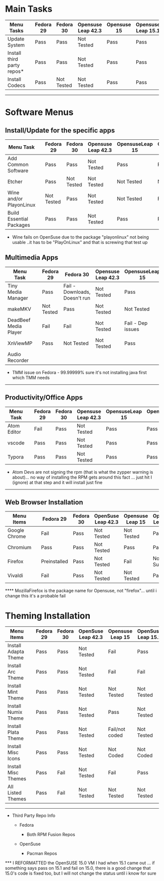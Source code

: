 # Main Tasks

| Menu Tasks                  |   | Fedora 29 | Fedora 30  | Opensuse Leap 42.3 | Opensuse 15 | Opensuse Leap 15.1 | OpenSuse TW |
|-----------------------------|---|-----------|------------|--------------------|-------------|--------------------|-------------|
| Update System               |   | Pass      | Pass       | Not Tested         | Pass        | Pass               | Pass        |
| Install third party repos\* |   | Pass      | Pass       | Not Tested         | Pass        | Pass               | Fail        |
| Install Codecs              |   | Pass      | Not Tested | Not Tested         | Pass        | Pass               | Not Tested  |

---

# Software Menus

## Install/Update for the specific apps

| Menu Task                |   | Fedora 29  | Fedora 30  | Opensuse Leap 42.3 | OpensuseLeap 15 | OpensuseLeap 15.1 | Opensuse TW |
|--------------------------|---|------------|------------|--------------------|-----------------|-------------------|-------------|
| Add Common Software      |   | Pass       | Pass       | Not Tested         | Pass            | Pass              | Pass        |
| Etcher                   |   | Pass       | Not Tested | Not Tested         | Not Tested      | Not Tested        | Not Tested  |
| Wine and/or PlayonLinux  |   | Not Tested | Pass       | Not Tested         | Not Tested      | Fail              | Not Tested  |
| Build Essential Packages |   | Pass       | Pass       | Not Tested         | Pass            | Pass              | Pass        |

- Wine fails on OpenSuse due to the package "playonlinux" not being usable ..it has to be "PlayOnLinux" and that is screwing that test up 


## Multimedia Apps

| Menu Task             |   | Fedora 29  | Fedora 30                     | Opensuse Leap 42.3 | OpensuseLeap 15   | OpensuseLeap 15.1 | Opensuse TW |
|-----------------------|---|------------|-------------------------------|--------------------|-------------------|-------------------|-------------|
| Tiny Media Manager    |   | Pass       | Fail - Downloads, Doesn't run | Not Tested         | Pass              | Pass              | Pass        |
| makeMKV               |   | Not Tested | Pass                          | Not Tested         | Not Tested        | Not Tested        | Pass        |
| DeadBeef Media Player |   | Fail       | Fail                          | Not Tested         | Fail - Dep issues | Not Tested        | Pass        |
| XnViewMP              |   | Pass       | Not Tested                    | Not Tested         | Pass              | Pass              | Pass        |
| Audio Recorder        |   |            |                               |                    |                   |                   |             |

- TMM issue on Fedora - 99.99999% sure it's not installing java first which TMM needs 

---

## Productivity/Office Apps

| Menu Task   |   | Fedora 29 | Fedora 30 | Opensuse Leap 42.3 | OpensuseLeap 15 | OpensuseLeap 15.1 | Opensuse TW |
|-------------|---|-----------|-----------|--------------------|-----------------|-------------------|-------------|
| Atom Editor |   | Fail      | Pass      | Not Tested         | Pass            | Pass              | Fail        |
| vscode      |   | Pass      | Pass      | Not Tested         | Pass            | Pass              | Pass        |
| Typora      |   | Pass      | Pass      | Not Tested         | Pass            | Pass              | Pass        |


- Atom Devs are not signing the rpm (that is what the zypper warning is about)... no way of installing the RPM gets around this fact ... just hit I (ignore) at that step and it will install just fine 

--- 

## Web Browser Installation
| Menu Items    |   | Fedora 29    | Fedora 30 | OpenSuse Leap 42.3 | Opensuse Leap 15 | OpenSuse Leap 15.1 | OpenSuse Tw |
|---------------|---|--------------|-----------|--------------------|------------------|--------------------|-------------|
| Google Chrome |   | Fail         | Pass      | Not Tested         | Not Tested       | Pass               | Pass        |
| Chromium      |   | Pass         | Pass      | Not Tested         | Pass             | Pass               | Fail        |
| Firefox       |   | Preinstalled | Pass      | Not Tested         | Fail             | Not ... Sure       | Not Tested  |
| Vivaldi       |   | Fail         | Pass      | Not Tested         | Not Tested       | Pass               | Pass        |

\*\*\*\* MozillaFirefox is the package name for Opensuse, not "firefox"... until i change this it's a probable fail

# Theming Installation

| Menu Items           |   | Fedora 29 | Fedora 30 | OpenSuse Leap 42.3 | Opensuse Leap 15 | OpenSuse Leap 15.1 | OpenSuse Tw |
|----------------------|---|-----------|-----------|--------------------|------------------|--------------------|-------------|
| Install Adapta Theme |   | Pass      | Pass      | Not Tested         | Fail             | Pass               | Pass        |
| Install Arc Theme    |   | Pass      | Pass      | Not Tested         | Fail             | Fail               | Pass        |
| Install Mint Theme   |   | Pass      | Pass      | Not Tested         | Not Tested       | Not Tested         | Pass        |
| Install Numix Theme  |   | Pass      | Pass      | Not Tested         | Pass             | Not Tested         | Pass        |
| Install Plata Theme  |   | Pass      | Pass      | Not Tested         | Fail/not coded   | Not Tested         | Pass        |
| Install Misc Icons   |   | Pass      | Pass      | Not Tested         | Not Coded        | Not Coded          | Not Tested  |
| Install Misc Themes  |   | Pass      | Fail      | Not Tested         | Fail             | Pass               | Not Tested  |
| All Listed Themes    |   | Pass      | Fail      | Not Tested         | Not Tested       | Not Tested         | Not Tested  |



---

- Third Party Repo Info

  - Fedora

    - Both RPM Fusion Repos

  - OpenSuse

    - Pacman Repos


*** I REFORMATTED the OpenSUSE 15.0 VM I had when 15.1 came out ... if something says pass on 15.1 and fail on 15.0, there is a good change that 15.0's code is fixed too, but I will not change the status until i know for sure 